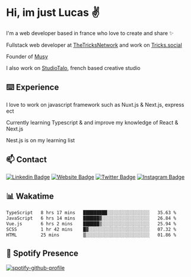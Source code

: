 # Hi, im just Lucas ✌️

I'm a web developer based in france who love to create and share ✨

Fullstack web developer at [TheTricksNetwork](https://thetricksnetwork.com/) and work on [Tricks.social](https://tricks.social)

Founder of [Musy](https://musy.app)

I also work on [StudioTalo](https://talodev.fr), french based creative studio

## ⌨️ Experience

I love to work on javascript framework such as Nuxt.js & Next.js, express ect

Currently learning Typescript & and improve my knowledge of React & Next.js

Nest.js is on my learning list

## 📫 Contact

[![Linkedin Badge](https://img.shields.io/badge/-LinkedIn-0e76a8?style=flat-square&logo=Linkedin&logoColor=white)](https://www.linkedin.com/in/lucasbellier/)
[![Website Badge](https://img.shields.io/badge/Website-3b5998?style=flat-square&logo=google-chrome&logoColor=white)](https://lucasblr.fr)
[![Twitter Badge](https://img.shields.io/badge/-Twitter-00acee?style=flat-square&logo=Twitter&logoColor=white)](https://twitter.com/ImJustLucas_)
[![Instagram Badge](https://img.shields.io/badge/-Instagram-e4405f?style=flat-square&logo=Instagram&logoColor=white)](https://instagram.com/luuucas.blr/)

## 📊 Wakatime
<!--START_SECTION:waka-->

```txt
TypeScript   8 hrs 17 mins   █████████░░░░░░░░░░░░░░░░   35.63 %
JavaScript   6 hrs 14 mins   ██████▓░░░░░░░░░░░░░░░░░░   26.84 %
Vue.js       6 hrs 2 mins    ██████▒░░░░░░░░░░░░░░░░░░   25.94 %
SCSS         1 hr 42 mins    █▓░░░░░░░░░░░░░░░░░░░░░░░   07.32 %
HTML         25 mins         ▒░░░░░░░░░░░░░░░░░░░░░░░░   01.86 %
```

<!--END_SECTION:waka-->

## 🎵 Spotify Presence

[![spotify-github-profile](https://spotify-github-profile.vercel.app/api/view?uid=zelder175&cover_image=true&theme=novatorem&show_offline=true&background_color=ffffff&bar_color=e3f6fb&bar_color_cover=true)](https://spotify-github-profile.vercel.app/api/view?uid=zelder175&redirect=true)
